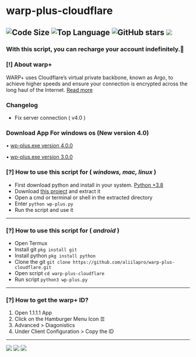 # warp-plus-cloudflare
![Code Size](https://img.shields.io/github/languages/code-size/aliilapro/warp-plus-cloudflare) ![Top Language](https://img.shields.io/github/languages/top/aliilapro/warp-plus-cloudflare) ![GitHub stars](https://img.shields.io/github/stars/aliilapro/warp-plus-cloudflare) ![](https://img.shields.io/badge/The%20Long%20Hope-%F0%9F%98%8E%E2%9C%8C-green)
--------------------------------------------------------------------
### With this script, you can recharge your account indefinitely.📱

### [!] About warp+
WARP+ uses Cloudflare’s virtual private backbone, known as Argo, to achieve higher speeds and ensure your connection is encrypted across the long haul of the Internet. [Read more](https://blog.cloudflare.com/announcing-warp-plus/)

### Changelog

- Fix server connection ( v4.0 )

### Download App For windows os (New version 4.0)

• [wp-plus.exe version 4.0.0](http://bayanbox.ir/download/3113538751570579786/wp-plus-version4.0.zip)

• [wp-plus.exe version 3.0.0](http://bayanbox.ir/download/6017786215883517166/wp-plus.zip)

 


### [?] How to use this script for ( *windows, mac, linux* )
- First download python and install in your system. [Python +3.8](https://www.python.org/downloads/)
- Download [this project](https://github.com/aliilapro/warp-plus-cloudflare/archive/master.zip) and extract it
- Open a cmd or terminal or shell in the extracted directory
- Enter `python wp-plus.py`
- Run the script and use it
--------------------------------------------------------------------
### [?] How to use this script for ( *android* )
- Open Termux
- Install git `pkg install git`
- Install python `pkg install python`
- Clone the git `git clone https://github.com/aliilapro/warp-plus-cloudflare.git`
- Open script `cd warp-plus-cloudflare`
- Run script `python3 wp-plus.py`
--------------------------------------------------------------------
### [?] How to get the warp+ ID?
1. Open 1.1.1.1 App
2. Click on the Hamburger Menu Icon ☰
3. Advanced > Diagonistics
4. Under Client Configuration > Copy the ID
--------------------------------------------------------------------
![](https://github.com/ALIILAPRO/warp-plus-cloudflare/blob/master/sc/sc-m.png)
![](https://github.com/ALIILAPRO/warp-plus-cloudflare/blob/master/sc/sc-p.png)
![](https://github.com/ALIILAPRO/warp-plus-cloudflare/blob/master/sc/sc-d.png)
